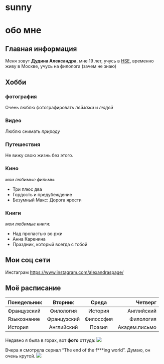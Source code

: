 # sunny

# обо мне
## Главная информация 
Меня зовут **Дудина Александра**, мне 19 лет, учусь в [HSE](hse.ru "my un"), временно живу в Москве, учусь на филолога (зачем не знаю)
## Хобби
### фотография
Очень люблю фотографировать *пейзажи* и _людей_
### Видео
Люблю снимать *природу*
### Путешествия
Не вижу свою жизнь без этого.
### Кино
*мои любимые фильмы:*
 + Три плюс два
 + Гордость и предубеждение
 + Безумный Макс: Дорога ярости
### Книги
*мои любимые книги:*
+ Над пропастью во ржи
+ Анна Каренина
+ Праздник, который всегда с тобой
## Мои соц сети
Инстаграм https://www.instagram.com/alexandraspage/
## Моё расписание
Понедельник|Вторник|Среда|Четверг
---|:---:|:---:|---:
Французский|Филология|История|Английский
Языкознание|Французский|Философия|Филология
История|Английский|Поэзия|Академ.письмо

Недавно я была в горах, вот **фото** оттуда:
![]( https://pp.userapi.com/c638231/v638231261/2a79b/zw5z-UuXWPg.jpg)

Вчера я смотрела сериал “The end of the f***ing world”. Думаю, он очень крутой.
![]( http://www.freakinawesomenetwork.net/wp-content/uploads/2018/01/endthum.jpg)
